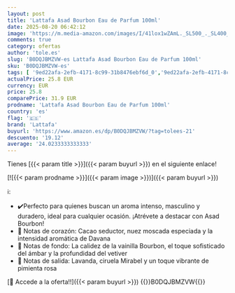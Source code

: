 ```yaml
---
layout: post
title: 'Lattafa Asad Bourbon Eau de Parfum 100ml'
date: 2025-08-20 06:42:12
image: 'https://m.media-amazon.com/images/I/41lox1wZAmL._SL500_._SL400_.jpg'
comments: true
category: ofertas
author: 'tole.es'
slug: 'B0DQJBMZVW-es Lattafa Asad Bourbon Eau de Parfum 100ml'
sku: 'B0DQJBMZVW-es'
tags: [ '9ed22afa-2efb-4171-8c99-31b8476ebf6d_0','9ed22afa-2efb-4171-8c99-31b8476ebf6d_1101','9ed22afa-2efb-4171-8c99-31b8476ebf6d_2201','9ed22afa-2efb-4171-8c99-31b8476ebf6d_5001','9ed22afa-2efb-4171-8c99-31b8476ebf6d_6401','Agua de perfume para hombres','Arborist Merchandising Root','Belleza','Esenciales del día a día: Belleza','Fragancias para hombres','Los favoritos de los clientes: Belleza','Perfumes y fragancias','Self Service','Special Features Stores','Top Brands Beauty Fragrances','Top Brands Beauty Selection','Top Brands Perfumes Selection','de','eau','lattafa','parfum','top brands_beauty','🇪🇸', ]
actualPrice: 25.8 EUR
currency: EUR
price: 25.8
comparePrice: 31.9 EUR
prodname: 'Lattafa Asad Bourbon Eau de Parfum 100ml'
country: 'es'
flag: '🇪🇸'
brand: 'Lattafa'
buyurl: 'https://www.amazon.es/dp/B0DQJBMZVW/?tag=tolees-21'
descuento: '19.12'
average: '24.0233333333333'
---
```


Tienes [{{< param title >}}]({{< param buyurl >}}) en el siguiente enlace!

[![{{< param prodname >}}]({{< param image >}})]({{< param buyurl >}})

ℹ️:

- ✔️Perfecto para quienes buscan un aroma intenso, masculino y duradero, ideal para cualquier ocasión. ¡Atrévete a destacar con Asad Bourbon!
- 🔹 Notas de corazón: Cacao seductor, nuez moscada especiada y la intensidad aromática de Davana
- 🔹 Notas de fondo: La calidez de la vainilla Bourbon, el toque sofisticado del ámbar y la profundidad del vetiver
- 🔹 Notas de salida: Lavanda, ciruela Mirabel y un toque vibrante de pimienta rosa

[🛒 Accede a la oferta!!]({{< param buyurl >}})
{{<world>}}B0DQJBMZVW{{</world>}}
